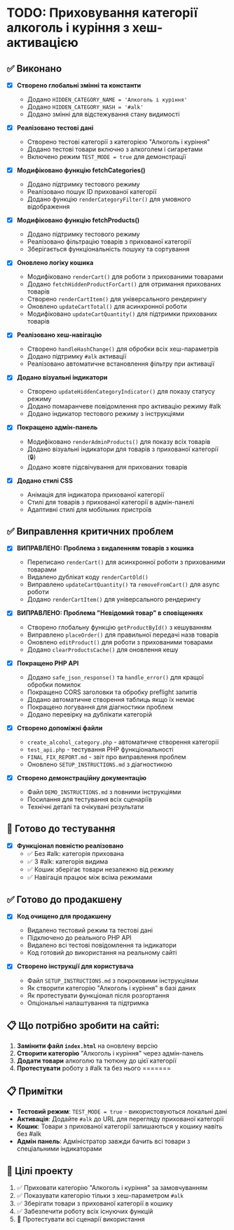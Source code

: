 # TODO: Приховування категорії алкоголь і куріння з хеш-активацією

## ✅ Виконано

- [x] **Створено глобальні змінні та константи**
  - Додано `HIDDEN_CATEGORY_NAME = 'Алкоголь і куріння'`
  - Додано `HIDDEN_CATEGORY_HASH = '#alk'`
  - Додано змінні для відстежування стану видимості

- [x] **Реалізовано тестові дані**
  - Створено тестові категорії з категорією "Алкоголь і куріння"
  - Додано тестові товари включно з алкоголем і сигаретами
  - Включено режим `TEST_MODE = true` для демонстрації

- [x] **Модифіковано функцію fetchCategories()**
  - Додано підтримку тестового режиму
  - Реалізовано пошук ID прихованої категорії
  - Додано функцію `renderCategoryFilter()` для умовного відображення

- [x] **Модифіковано функцію fetchProducts()**
  - Додано підтримку тестового режиму
  - Реалізовано фільтрацію товарів з прихованої категорії
  - Зберігається функціональність пошуку та сортування

- [x] **Оновлено логіку кошика**
  - Модифіковано `renderCart()` для роботи з прихованими товарами
  - Додано `fetchHiddenProductForCart()` для отримання прихованих товарів
  - Створено `renderCartItem()` для універсального рендерингу
  - Оновлено `updateCartTotal()` для асинхронної роботи
  - Модифіковано `updateCartQuantity()` для підтримки прихованих товарів

- [x] **Реалізовано хеш-навігацію**
  - Створено `handleHashChange()` для обробки всіх хеш-параметрів
  - Додано підтримку `#alk` активації
  - Реалізовано автоматичне встановлення фільтру при активації

- [x] **Додано візуальні індикатори**
  - Створено `updateHiddenCategoryIndicator()` для показу статусу режиму
  - Додано помаранчеве повідомлення про активацію режиму #alk
  - Додано індикатор тестового режиму з інструкціями

- [x] **Покращено адмін-панель**
  - Модифіковано `renderAdminProducts()` для показу всіх товарів
  - Додано візуальні індикатори для товарів з прихованої категорії (🔒)
  - Додано жовте підсвічування для прихованих товарів

- [x] **Додано стилі CSS**
  - Анімація для індикатора прихованої категорії
  - Стилі для товарів з прихованої категорії в адмін-панелі
  - Адаптивні стилі для мобільних пристроїв

## ✅ Виправлення критичних проблем

- [x] **ВИПРАВЛЕНО: Проблема з видаленням товарів з кошика**
  - Переписано `renderCart()` для асинхронної роботи з прихованими товарами
  - Видалено дублікат коду `renderCartOld()`
  - Виправлено `updateCartQuantity()` та `removeFromCart()` для async роботи
  - Додано `renderCartItem()` для універсального рендерингу

- [x] **ВИПРАВЛЕНО: Проблема "Невідомий товар" в сповіщеннях**
  - Створено глобальну функцію `getProductById()` з кешуванням
  - Виправлено `placeOrder()` для правильної передачі назв товарів
  - Оновлено `editProduct()` для роботи з прихованими товарами
  - Додано `clearProductsCache()` для оновлення кешу

- [x] **Покращено PHP API**
  - Додано `safe_json_response()` та `handle_error()` для кращої обробки помилок
  - Покращено CORS заголовки та обробку preflight запитів
  - Додано автоматичне створення таблиць якщо їх немає
  - Покращено логування для діагностики проблем
  - Додано перевірку на дублікати категорій

- [x] **Створено допоміжні файли**
  - `create_alcohol_category.php` - автоматичне створення категорії
  - `test_api.php` - тестування PHP функціональності
  - `FINAL_FIX_REPORT.md` - звіт про виправлення проблем
  - Оновлено `SETUP_INSTRUCTIONS.md` з діагностикою

- [x] **Створено демонстраційну документацію**
  - Файл `DEMO_INSTRUCTIONS.md` з повними інструкціями
  - Посилання для тестування всіх сценаріїв
  - Технічні деталі та очікувані результати

## 🔧 Готово до тестування

- [x] **Функціонал повністю реалізовано**
  - ✅ Без #alk: категорія прихована
  - ✅ З #alk: категорія видима
  - ✅ Кошик зберігає товари незалежно від режиму
  - ✅ Навігація працює між всіма режимами

## ✅ Готово до продакшену

- [x] **Код очищено для продакшену**
  - Видалено тестовий режим та тестові дані
  - Підключено до реального PHP API
  - Видалено всі тестові повідомлення та індикатори
  - Код готовий до використання на реальному сайті

- [x] **Створено інструкції для користувача**
  - Файл `SETUP_INSTRUCTIONS.md` з покроковими інструкціями
  - Як створити категорію "Алкоголь і куріння" в базі даних
  - Як протестувати функціонал після розгортання
  - Опціональні налаштування та підтримка

## 📋 Що потрібно зробити на сайті:

1. **Замінити файл `index.html`** на оновлену версію
2. **Створити категорію** "Алкоголь і куріння" через адмін-панель
3. **Додати товари** алкоголю та тютюну до цієї категорії
4. **Протестувати** роботу з #alk та без нього
=======

## 📋 Примітки

- **Тестовий режим**: `TEST_MODE = true` - використовуються локальні дані
- **Активація**: Додайте `#alk` до URL для перегляду прихованої категорії
- **Кошик**: Товари з прихованої категорії залишаються у кошику навіть без #alk
- **Адмін панель**: Адміністратор завжди бачить всі товари з спеціальними індикаторами

## 🎯 Цілі проекту

1. ✅ Приховати категорію "Алкоголь і куріння" за замовчуванням
2. ✅ Показувати категорію тільки з хеш-параметром `#alk`
3. ✅ Зберігати товари з прихованої категорії в кошику
4. ✅ Забезпечити роботу всіх існуючих функцій
5. 🔧 Протестувати всі сценарії використання